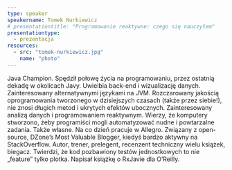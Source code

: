 ```yaml
---
type: speaker
speakername: Tomek Nurkiewicz
# presentationtitle: "Programowanie reaktywne: czego się nauczyłem"
presentationtype: 
  - prezentacja
resources:
  - src: "tomek-nurkiewicz.jpg"
    name: "photo"
---
```

Java Champion. Spędził połowę życia na programowaniu, przez ostatnią dekadę w okolicach Javy. Uwielbia back-end i wizualizację danych. Zainteresowany alternatywnymi językami na JVM. Rozczarowany jakością oprogramowania tworzonego w dzisiejszych czasach (także przez siebie!), nie znosi długich metod i ukrytych efektów ubocznych. Zainteresowany analizą danych i programowaniem reaktywnym. Wierzy, że komputery stworzono, żeby programiści mogli automatyzować nudne i powtarzalne zadania. Także własne. Na co dzień pracuje w Allegro. Związany z open-source, DZone’s Most Valuable Blogger, kiedyś bardzo aktywny na StackOverflow. Autor, trener, prelegent, recenzent techniczny wielu książek, biegacz. Twierdzi, że kod pozbawiony testów jednostkowych to nie „feature” tylko plotka. Napisał książkę o RxJavie dla O’Reilly.
